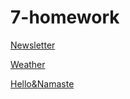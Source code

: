 # 7-homework

[Newsletter](https://meluotii.github.io/7-homework/newsletter/index.html)

[Weather](https://meluotii.github.io/7-homework/weather/index.html)

[Hello&Namaste](https://meluotii.github.io/7-homework/hello&namaste/index.html)